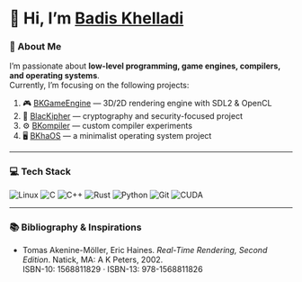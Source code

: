 # 👋 Hi, I’m [Badis Khelladi](https://www.linkedin.com/in/badis-khelladi-360656349/)   

### 💫 About Me
I’m passionate about **low-level programming, game engines, compilers, and operating systems**.  
Currently, I’m focusing on the following projects:  

1. 🎮 [BKGameEngine](https://github.com/katpercent/BKGameEngine) — 3D/2D rendering engine with SDL2 & OpenCL  
2. 🔐 [BlacKipher](https://github.com/katpercent/BlacKipher) — cryptography and security-focused project  
3. ⚙️ [BKompiler](https://github.com/katpercent/BKompiler) — custom compiler experiments  
4. 🖥️ [BKhaOS](https://github.com/katpercent/BKhaOS) — a minimalist operating system project  

---

### 💻 Tech Stack
![Linux](https://img.shields.io/badge/linux-%23FCC624.svg?style=for-the-badge&logo=linux&logoColor=black) 
![C](https://img.shields.io/badge/c-%2300599C.svg?style=for-the-badge&logo=c&logoColor=white) 
![C++](https://img.shields.io/badge/c++-%2300599C.svg?style=for-the-badge&logo=c%2B%2B&logoColor=white) 
![Rust](https://img.shields.io/badge/rust-%23000000.svg?style=for-the-badge&logo=rust&logoColor=white) 
![Python](https://img.shields.io/badge/python-3670A0?style=for-the-badge&logo=python&logoColor=ffdd54) 
![Git](https://img.shields.io/badge/git-%23F05033.svg?style=for-the-badge&logo=git&logoColor=white) 
![CUDA](https://img.shields.io/badge/cuda-000000.svg?style=for-the-badge&logo=nVIDIA&logoColor=green) 

---

### 📚 Bibliography & Inspirations
- Tomas Akenine-Möller, Eric Haines. *Real-Time Rendering, Second Edition*. Natick, MA: A K Peters, 2002.  
  ISBN-10: 1568811829 · ISBN-13: 978-1568811826
